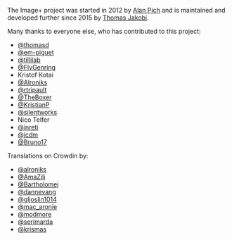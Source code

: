 The Image+ project was started in 2012 by [Alan
Pich](https://github.com/alanpich) and is maintained and developed further since
2015 by [Thomas Jakobi](https://github.com/jako).

Many thanks to everyone else, who has contributed to this project:

* [@thomasd](https://github.com/thomasd)
* [@em-piguet](https://github.com/empiguet)
* [@tillilab](https://github.com/tillilab)
* [@FlyGenring](https://github.com/FlyGenring)
* Kristof Kotai
* [@Alroniks](https://github.com/alroniks)
* [@rtripault](https://github.com/rtripault)
* [@TheBoxer](https://github.com/TheBoxer)
* [@KristianP](https://github.com/KristianP)
* [@silentworks](https://github.com/silentworks)
* Nico Telfer
* [@inreti](https://github.com/inreti)
* [@jcdm](https://github.com/jcdm)
* [@Bruno17](https://github.com/Bruno17)

Translations on Crowdin by:

* [@alroniks](https://crowdin.com/profile/alroniks)
* [@AmaZili](https://crowdin.com/profile/AmaZili)
* [@Bartholomej](https://crowdin.com/profile/Bartholomej)
* [@dannevang](https://crowdin.com/profile/dannevang)
* [@gljoslin1014](https://crowdin.com/profile/gljoslin1014)
* [@mac_aronie](https://crowdin.com/profile/mac_aronie)
* [@modmore](https://crowdin.com/profile/modmore)
* [@serimarda](https://crowdin.com/profile/serimarda)
* [@krismas](https://crowdin.com/profile/krismas)
